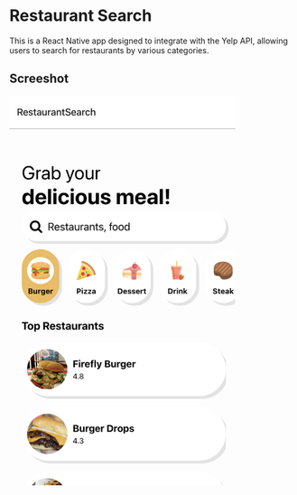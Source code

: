 # Restaurant Search

This is a React Native app designed to integrate with the Yelp API, allowing users to search for restaurants by various categories.

## Screeshot

<img src="Screenshot.png" alt="screenshot of the app" width="400"/>

